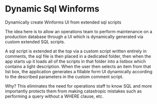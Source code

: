 # Dynamic Sql Winforms
Dynamically create Winforms UI from extended sql scripts

The idea here is to allow an operations team to perform maintenance on a production database through a UI which is dynamically generated via custom extended SQL scripts.

A sql script is extended at the top via a custom script written entirely in comments, the sql file is then placed in a dedicated folder, then when the app starts up it loads all of the scripts in that folder into a listbox which contains a light description. When the user then selects an item from that list box, the application generates a fillable form UI dynamically according to the described parameters in the custom comment script.

Why? This eliminates the need for operations staff to know SQL and more importantly protects them from making catastropic mistakes such as performing a query without a WHERE clause, etc.
